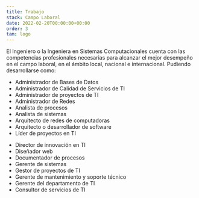 ```yaml
---
title: Trabajo
stack: Campo Laboral
date: 2022-02-20T00:00:00+00:00
order: 3
tam: logo
---
```

<Row class="justify-content-md-center">
    <Col md={12} class="text-center">
     <p class="textoJustificado">
        El Ingeniero o la Ingeniera en Sistemas Computacionales cuenta con las competencias profesionales necesarias para alcanzar el mejor desempeño en el campo laboral, en el ámbito local, nacional e internacional. Pudiendo desarrollarse como:
    </p>
    </Col>
</Row>
<div class="row justify-content-md-center">
    <div class= "col-md-6">
        <ul class="no-bullet">
        <li>Administrador de Bases de Datos</li>
        <li>
            Administrador de Calidad de Servicios de TI
        </li>
        <li>
            Administrador de proyectos de TI
        </li>
        <li>Administrador de Redes</li>
        <li>Analista de procesos</li>
        <li>Analista de sistemas</li>
        <li>Arquitecto de redes de computadoras</li>
        <li>Arquitecto o desarrollador de software</li>
        <li>Líder de proyectos en TI</li>
    </ul>
    </div>
    <div class= "col-md-6">
        <ul class="no-bullet">
        <li>Director de innovación en TI</li>
        <li>Diseñador web</li>
        <li>Documentador de procesos</li>
        <li>Gerente de sistemas</li>
        <li>Gestor de proyectos de TI</li>
        <li>Gerente de mantenimiento y soporte técnico</li>
        <li>
            Gerente del departamento de TI
        </li>
        <li>Consultor de servicios de TI</li>
        </ul>
    </div>
    </div>
             